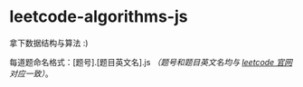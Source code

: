 # leetcode-algorithms-js

拿下数据结构与算法 :)

每道题命名格式：\[题号\].\[题目英文名\].js _（题号和题目英文名均与 [leetcode 官网](https://leetcode.cn) 对应一致）_。
